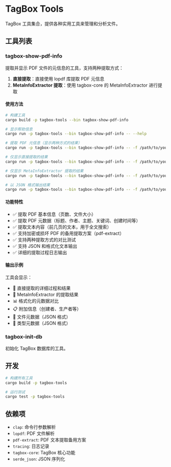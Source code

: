 # TagBox Tools

TagBox 工具集合，提供各种实用工具来管理和分析文件。

## 工具列表

### tagbox-show-pdf-info

提取并显示 PDF 文件的元信息的工具，支持两种提取方式：

1. **直接提取**：直接使用 lopdf 库提取 PDF 元信息
2. **MetaInfoExtractor 提取**：使用 tagbox-core 的 MetaInfoExtractor 进行提取

#### 使用方法

```bash
# 构建工具
cargo build -p tagbox-tools --bin tagbox-show-pdf-info

# 显示帮助信息
cargo run -p tagbox-tools --bin tagbox-show-pdf-info -- --help

# 提取 PDF 元信息（显示两种方式的结果）
cargo run -p tagbox-tools --bin tagbox-show-pdf-info -- -f /path/to/your/file.pdf

# 仅显示直接提取的结果
cargo run -p tagbox-tools --bin tagbox-show-pdf-info -- -f /path/to/your/file.pdf --direct-only

# 仅显示 MetaInfoExtractor 提取的结果
cargo run -p tagbox-tools --bin tagbox-show-pdf-info -- -f /path/to/your/file.pdf --extractor-only

# 以 JSON 格式输出结果
cargo run -p tagbox-tools --bin tagbox-show-pdf-info -- -f /path/to/your/file.pdf --json
```

#### 功能特性

- ✅ 提取 PDF 基本信息（页数、文件大小）
- ✅ 提取 PDF 元数据（标题、作者、主题、关键词、创建时间等）
- ✅ 提取文本内容（前几页的文本，用于全文搜索）
- ✅ 支持加密或损坏 PDF 的备用提取方案（pdf-extract）
- ✅ 支持两种提取方式的对比测试
- ✅ 支持 JSON 和格式化文本输出
- ✅ 详细的提取过程日志输出

#### 输出示例

工具会显示：
- 📄 直接提取的详细过程和结果
- 🔧 MetaInfoExtractor 的提取结果  
- 📊 格式化的元数据对比
- 📋 附加信息（创建者、生产者等）
- 📄 文件元数据（JSON 格式）
- 🔧 类型元数据（JSON 格式）

### tagbox-init-db

初始化 TagBox 数据库的工具。

## 开发

```bash
# 构建所有工具
cargo build -p tagbox-tools

# 运行测试
cargo test -p tagbox-tools
```

## 依赖项

- `clap`: 命令行参数解析
- `lopdf`: PDF 文件解析
- `pdf-extract`: PDF 文本提取备用方案
- `tracing`: 日志记录
- `tagbox-core`: TagBox 核心功能
- `serde_json`: JSON 序列化 